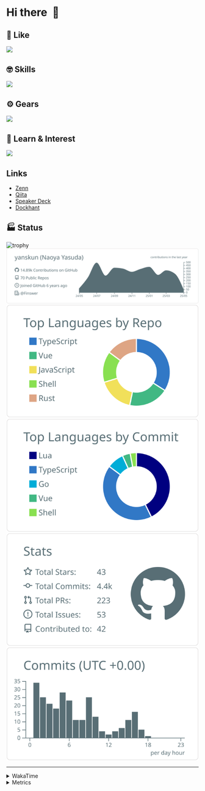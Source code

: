 # Hi there&nbsp; :wave:

## 💌 Like
<img src="https://go-skill-icons.vercel.app/api/icons?i=github" />

## 🤓 Skills
<img src="https://go-skill-icons.vercel.app/api/icons?i=js,ts,vue,nuxtjs,react,nextjs,go,lua,git" />

## ⚙️ Gears
<img src="https://go-skill-icons.vercel.app/api/icons?i=neovim,vscode,githubcopilot,alacritty,tmux" />

## 📖 Learn & Interest
<img src="https://go-skill-icons.vercel.app/api/icons?i=rust,deno,css,zig,playwright,githubactions,storybook,netlify,eslint" />

## Links
- [Zenn](https://zenn.dev/yanskun)
- [Qiita](https://qiita.com/yanskun)
- [Speaker Deck](https://speakerdeck.com/yanskun)
- [Dockhant](https://www.dockhunt.com/users/yanskun)

<!-- https://github.com/ryo-ma/github-profile-trophy -->

## 🏭 Status

<img src="https://github-profile-trophy.vercel.app/?username=yanskun&theme=onedark&row=1" alt="trophy">

<!-- https://github.com/vn7n24fzkq/github-profile-summary-cards -->
<picture>
  <source media="(prefers-color-scheme: dark)" srcset="https://raw.githubusercontent.com/yanskun/yanskun/master/profile-summary-card-output/nord_dark/0-profile-details.svg">
 <img src="https://raw.githubusercontent.com/yanskun/yanskun/master/profile-summary-card-output/default/0-profile-details.svg">
</picture>
<br>
<picture>
  <source media="(prefers-color-scheme: dark)" srcset="https://raw.githubusercontent.com/yanskun/yanskun/master/profile-summary-card-output/nord_dark/1-repos-per-language.svg">
 <img src="https://raw.githubusercontent.com/yanskun/yanskun/master/profile-summary-card-output/default/1-repos-per-language.svg">
</picture>
<picture>
  <source media="(prefers-color-scheme: dark)" srcset="https://raw.githubusercontent.com/yanskun/yanskun/master/profile-summary-card-output/nord_dark/2-most-commit-language.svg">
 <img src="https://raw.githubusercontent.com/yanskun/yanskun/master/profile-summary-card-output/default/2-most-commit-language.svg">
</picture>
<br>
<picture>
  <source media="(prefers-color-scheme: dark)" srcset="https://raw.githubusercontent.com/yanskun/yanskun/master/profile-summary-card-output/nord_dark/3-stats.svg">
 <img src="https://raw.githubusercontent.com/yanskun/yanskun/master/profile-summary-card-output/default/3-stats.svg">
</picture>
<picture>
  <source media="(prefers-color-scheme: dark)" srcset="https://raw.githubusercontent.com/yanskun/yanskun/master/profile-summary-card-output/nord_dark/4-productive-time.svg">
 <img src="https://raw.githubusercontent.com/yanskun/yanskun/master/profile-summary-card-output/default/4-productive-time.svg">
</picture>

---

<details>
  <summary>WakaTime</summary>
<!--START_SECTION:waka-->
![Code Time](http://img.shields.io/badge/Code%20Time-2%2C125%20hrs%2043%20mins-blue)

**🐱 My GitHub Data** 

> 📦 149.5 kB Used in GitHub's Storage 
 > 
> 🏆 1,445 Contributions in the Year 2025
 > 
> 💼 Opted to Hire
 > 
> 📜 130 Public Repositories 
 > 
> 🔑 4 Private Repositories 
 > 
**I'm an Early 🐤** 

```text
🌞 Morning                16970 commits       ████░░░░░░░░░░░░░░░░░░░░░   15.70 % 
🌆 Daytime                64101 commits       ███████████████░░░░░░░░░░   59.29 % 
🌃 Evening                23390 commits       █████░░░░░░░░░░░░░░░░░░░░   21.63 % 
🌙 Night                  3655 commits        █░░░░░░░░░░░░░░░░░░░░░░░░   03.38 % 
```
📅 **I'm Most Productive on Tuesday** 

```text
Monday                   16852 commits       ████░░░░░░░░░░░░░░░░░░░░░   15.59 % 
Tuesday                  23791 commits       ██████░░░░░░░░░░░░░░░░░░░   22.01 % 
Wednesday                22100 commits       █████░░░░░░░░░░░░░░░░░░░░   20.44 % 
Thursday                 20328 commits       █████░░░░░░░░░░░░░░░░░░░░   18.80 % 
Friday                   19197 commits       ████░░░░░░░░░░░░░░░░░░░░░   17.76 % 
Saturday                 2309 commits        █░░░░░░░░░░░░░░░░░░░░░░░░   02.14 % 
Sunday                   3539 commits        █░░░░░░░░░░░░░░░░░░░░░░░░   03.27 % 
```


📊 **This Week I Spent My Time On** 

```text
🕑︎ Time Zone: Asia/Tokyo

💬 Programming Languages: 
TypeScript               13 hrs 22 mins      █████████████████████░░░░   84.20 % 
Other                    53 mins             █░░░░░░░░░░░░░░░░░░░░░░░░   05.58 % 
YAML                     46 mins             █░░░░░░░░░░░░░░░░░░░░░░░░   04.84 % 
Markdown                 16 mins             ░░░░░░░░░░░░░░░░░░░░░░░░░   01.77 % 
Go                       13 mins             ░░░░░░░░░░░░░░░░░░░░░░░░░   01.45 % 

🔥 Editors: 
Neovim                   11 hrs 7 mins       █████████████████░░░░░░░░   69.98 % 
VS Code                  4 hrs 46 mins       ████████░░░░░░░░░░░░░░░░░   30.02 % 

💻 Operating System: 
Mac                      15 hrs 53 mins      █████████████████████████   100.00 % 
```


 Last Updated on 07/05/2025 05:23:38 UTC
<!--END_SECTION:waka-->
</details>

<details>
  <summary>Metrics</summary>
  <img src="https://github.com/yanskun/yanskun/blob/main/github-metrics.svg" alt="Metrics">
</details>
